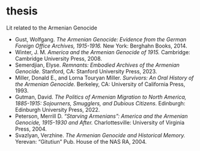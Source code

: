 # thesis
Lit related to the Armenian Genocide
- Gust, Wolfgang. *The Armenian Genocide: Evidence from the German Foreign Office Archives, 1915-1916.* New York: Berghahn Books, 2014.  
- Winter, J. M. *America and the Armenian Genocide of 1915.* Cambridge: Cambridge University Press, 2008.  
- Semerdjian, Elyse. *Remnants: Embodied Archives of the Armenian Genocide.* Stanford, CA: Stanford University Press, 2023.  
- Miller, Donald E., and Lorna Touryan Miller. *Survivors: An Oral History of the Armenian Genocide.* Berkeley, CA: University of California Press, 1993.  
- Gutman, David. *The Politics of Armenian Migration to North America, 1885-1915: Sojourners, Smugglers, and Dubious Citizens.* Edinburgh: Edinburgh University Press, 2022.  
- Peterson, Merrill D. *“Starving Armenians”: America and the Armenian Genocide, 1915-1930 and After.* Charlottesville: University of Virginia Press, 2004.  
- Svazlyan, Verzhine. *The Armenian Genocide and Historical Memory.* Yerevan: “Gitutiun” Pub. House of the NAS RA, 2004.  
